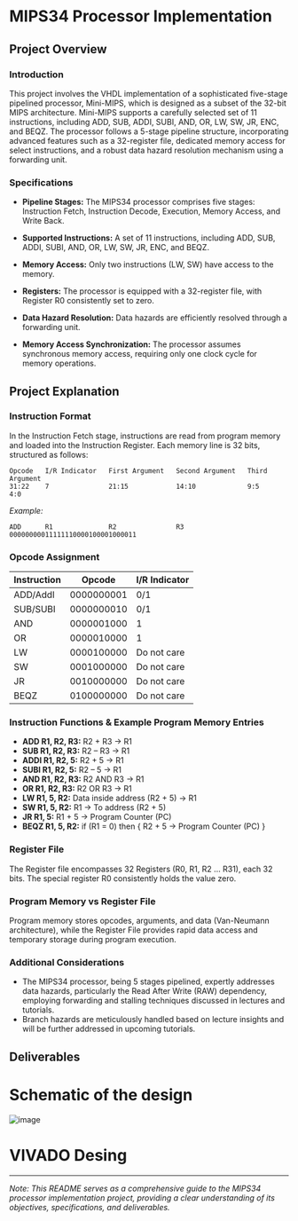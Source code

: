 # MIPS34 Processor Implementation

## Project Overview

### Introduction

This project involves the VHDL implementation of a sophisticated five-stage pipelined processor, Mini-MIPS, which is designed as a subset of the 32-bit MIPS architecture. Mini-MIPS supports a carefully selected set of 11 instructions, including ADD, SUB, ADDI, SUBI, AND, OR, LW, SW, JR, ENC, and BEQZ. The processor follows a 5-stage pipeline structure, incorporating advanced features such as a 32-register file, dedicated memory access for select instructions, and a robust data hazard resolution mechanism using a forwarding unit.

### Specifications

- **Pipeline Stages:** The MIPS34 processor comprises five stages: Instruction Fetch, Instruction Decode, Execution, Memory Access, and Write Back.
  
- **Supported Instructions:** A set of 11 instructions, including ADD, SUB, ADDI, SUBI, AND, OR, LW, SW, JR, ENC, and BEQZ.
  
- **Memory Access:** Only two instructions (LW, SW) have access to the memory.

- **Registers:** The processor is equipped with a 32-register file, with Register R0 consistently set to zero.

- **Data Hazard Resolution:** Data hazards are efficiently resolved through a forwarding unit.

- **Memory Access Synchronization:** The processor assumes synchronous memory access, requiring only one clock cycle for memory operations.

## Project Explanation

### Instruction Format

In the Instruction Fetch stage, instructions are read from program memory and loaded into the Instruction Register. Each memory line is 32 bits, structured as follows:

```
Opcode   I/R Indicator   First Argument   Second Argument   Third Argument
31:22    7               21:15            14:10             9:5             4:0
```

*Example:*
```
ADD      R1              R2               R3
00000000011111110000100001000011
```

### Opcode Assignment

| Instruction | Opcode        | I/R Indicator |
|-------------|---------------|---------------|
| ADD/AddI    | 0000000001    | 0/1           |
| SUB/SUBI    | 0000000010    | 0/1           |
| AND         | 0000001000    | 1             |
| OR          | 0000010000    | 1             |
| LW          | 0000100000    | Do not care   |
| SW          | 0001000000    | Do not care   |
| JR          | 0010000000    | Do not care   |
| BEQZ        | 0100000000    | Do not care   |

### Instruction Functions & Example Program Memory Entries

- **ADD R1, R2, R3:** R2 + R3 -> R1
- **SUB R1, R2, R3:** R2 – R3 -> R1
- **ADDI R1, R2, 5:** R2 + 5 -> R1
- **SUBI R1, R2, 5:** R2 – 5 -> R1
- **AND R1, R2, R3:** R2 AND R3 -> R1
- **OR R1, R2, R3:** R2 OR R3 -> R1
- **LW R1, 5, R2:** Data inside address (R2 + 5) -> R1
- **SW R1, 5, R2:** R1 -> To address (R2 + 5)
- **JR R1, 5:** R1 + 5 -> Program Counter (PC)
- **BEQZ R1, 5, R2:** if (R1 = 0) then { R2 + 5 -> Program Counter (PC) }

### Register File

The Register file encompasses 32 Registers (R0, R1, R2 … R31), each 32 bits. The special register R0 consistently holds the value zero.

### Program Memory vs Register File

Program memory stores opcodes, arguments, and data (Van-Neumann architecture), while the Register File provides rapid data access and temporary storage during program execution.

### Additional Considerations

- The MIPS34 processor, being 5 stages pipelined, expertly addresses data hazards, particularly the Read After Write (RAW) dependency, employing forwarding and stalling techniques discussed in lectures and tutorials.
- Branch hazards are meticulously handled based on lecture insights and will be further addressed in upcoming tutorials.

## Deliverables

# Schematic of the design 

![image](https://github.com/Revenant01/mini_mips_34/assets/99401515/e9b3fe9f-cead-475b-9cc1-a61df326d12b)

# VIVADO Desing 




---

*Note: This README serves as a comprehensive guide to the MIPS34 processor implementation project, providing a clear understanding of its objectives, specifications, and deliverables.*
